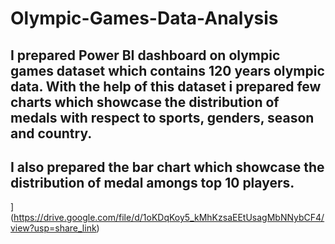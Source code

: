 # Olympic-Games-Data-Analysis

## I prepared Power BI dashboard on olympic games dataset which contains 120 years olympic data. With the help of this dataset i  prepared few charts which showcase the distribution of medals with respect to sports, genders, season and country. 
## I also prepared the bar chart which showcase the distribution of medal amongs top 10 players.

](https://drive.google.com/file/d/1oKDqKoy5_kMhKzsaEEtUsagMbNNybCF4/view?usp=share_link)
